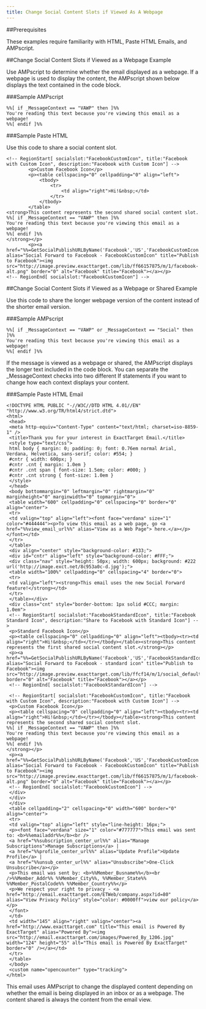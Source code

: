 ```yaml
---
title: Change Social Content Slots if Viewed As A Webpage
---
```


##Prerequisites

These examples require familiarity with HTML, Paste HTML Emails, and AMPscript. 

##Change Social Content Slots if Viewed as a Webpage Example

Use AMPscript to determine whether the email displayed as a webpage. If a webpage is used to display the content, the AMPscript shown below displays the text contained in the code block.

###Sample AMPscript

```
%%[ if _MessageContext == "VAWP" then ]%%  
You're reading this text because you're viewing this email as a webpage!
%%[ endif ]%%
```

###Sample Paste HTML

Use this code to share a social content slot.

```
<!-- RegionStart[ socialslot:"FacebookCustomIcon", title:"Facebook with Custom Icon", description:"Facebook with Custom Icon"] -->
        <p>Custom Facebook Icon</p>
        <p><table cellspacing="0" cellpadding="0" align="left">
            <tbody>
                <tr>
                    <td align="right">Hi!&nbsp;</td>
                </tr>
            </tbody>
        </table>
<strong>This content represents the second shared social content slot.
%%[ if _MessageContext == "VAWP" then ]%%  
You're reading this text because you're viewing this email as a webpage!
%%[ endif ]%%  
</strong></p>
        <p><a href="%%=GetSocialPublishURLByName('Facebook','US','FacebookCustomIcon')=%%" alias="Social Forward to Facebook - FacebookCustomIcon" title="Publish to Facebook"><img src="http://image.preview.exacttarget.com/lib/ff66157875/m/1/facebook-alt.png" border="0" alt="Facebook" title="Facebook"></a></p>
<!-- RegionEnd[ socialslot:"FacebookCustomIcon"] -->
```
 
##Change Social Content Slots if Viewed as a Webpage or Shared Example

Use this code to share the longer webpage version of the content instead of the shorter email version.

###Sample AMPscript

```
%%[ if _MessageContext == "VAWP" or _MessageContext == "Social" then ]%% 
You're reading this text because you're viewing this email as a webpage!
%%[ endif ]%%
```

If the message is viewed as a webpage or shared, the AMPscript displays the longer text included in the code block. You can separate the _MessageContext checks into two different If statements if you want to change how each context displays your content.

###Sample Paste HTML Email

```
<!DOCTYPE HTML PUBLIC "-//W3C//DTD HTML 4.01//EN" "http://www.w3.org/TR/html4/strict.dtd">
<html>
 <head>
 <meta http-equiv="Content-Type" content="text/html; charset=iso-8859-1" />
 <title>Thank you for your interest in ExactTarget Email.</title>
 <style type="text/css">
 html body { margin: 0; padding: 0; font: 0.76em normal Arial, Verdana, Helvetica, sans-serif; color: #554; }
 #cntr { width: 600px; }
 #cntr .cnt { margin: 1.0em }
 #cntr .cnt span { font-size: 1.5em; color: #000; }
 #cntr .cnt strong { font-size: 1.0em }
 </style>
 </head>
 <body bottommargin="0" leftmargin="0" rightmargin="0" marginheight="0" marginwidth="0" topmargin="0">
 <table width="600" cellpadding="0" cellspacing="0" border="0" align="center">
 <tr>
 <td valign="top" align="left"><font face="verdana" size="1" color="#444444"><p>To view this email as a web page, go <a href="%%view_email_url%%" alias="View as a Web Page"> here.</a></p></font></td>
 </tr>
 </table>
 <div align="center" style="background-color: #333;">
 <div id="cntr" align="left" style="background-color: #FFF;">
 <div class="nav" style="height: 50px; width: 600px; background: #222 url('http://image.exct.net/8c953a0c-d.jpg');">
 <table width="100%" cellpadding="0" cellspacing="4" border="0">
 <tr>
 <td valign="left"><strong>This email uses the new Social Forward feature!</strong></td>
 </tr>
 </table></div>
 <div class="cnt" style="border-bottom: 1px solid #CCC; margin: 1.0em">
 <!-- RegionStart[ socialslot:"FacebookStandardIcon", title:"Facebook Standard Icon", description:"Share to Facebook with Standard Icon"] -->
 <p>Standard Facebook Icon</p>
 <p><table cellspacing="0" cellpadding="0" align="left"><tbody><tr><td align="right">Hi!&nbsp;</td></tr></tbody></table><strong>This content represents the first shared social content slot.</strong></p>
 <p><a href="%%=GetSocialPublishURLByName('Facebook','US','FacebookStandardIcon')=%%" alias="Social Forward to Facebook - standard icon" title="Publish to Facebook"><img src="http://image.preview.exacttarget.com/lib/ffcf14/m/1/social_default_facebook_icon.jpg" border="0" alt="Facebook" title="Facebook"></a></p>
 <!-- RegionEnd[ socialslot:"FacebookStandardIcon"] -->

 <!-- RegionStart[ socialslot:"FacebookCustomIcon", title:"Facebook with Custom Icon", description:"Facebook with Custom Icon"] -->
 <p>Custom Facebook Icon</p>
 <p><table cellspacing="0" cellpadding="0" align="left"><tbody><tr><td align="right">Hi!&nbsp;</td></tr></tbody></table><strong>This content represents the second shared social content slot.
%%[ if _MessageContext == "VAWP" then ]%%
You're reading this text because you're viewing this email as a webpage!
%%[ endif ]%%
</strong></p>
 <p><a href="%%=GetSocialPublishURLByName('Facebook','US','FacebookCustomIcon')=%%" alias="Social Forward to Facebook - FacebookCustomIcon" title="Publish to Facebook"><img src="http://image.preview.exacttarget.com/lib/ff66157875/m/1/facebook-alt.png" border="0" alt="Facebook" title="Facebook"></a></p>
 <!-- RegionEnd[ socialslot:"FacebookCustomIcon"] -->
 </div>
 </div>
 </div>
 <table cellpadding="2" cellspacing="0" width="600" border="0" align="center">
 <tr>
 <td valign="top" align="left" style="line-height: 16px;">
 <p><font face="verdana" size="1" color="#777777">This email was sent to: <b>%%emailaddr%%</b><br />
 <a href="%%subscription_center_url%%" alias="Manage Subscriptions">Manage Subscriptions</a> |
 <a href="%%profile_center_url%%" alias="Update Profile">Update Profile</a> |
 <a href="%%unsub_center_url%%" alias="Unsubscribe">One-Click Unsubscribe</a></p>
 <p>This email was sent by: <b>%%Member_Busname%%</b><br />%%Member_Addr%% %%Member_City%%, %%Member_State%% %%Member_PostalCode%% %%Member_Country%%</p>
 <p>We respect your right to privacy - <a href="http://email.exacttarget.com/ETWeb/company.aspx?id=80" alias="View Privacy Policy" style="color: #0000ff">view our policy</a></p>
 </font>
 </td>
 <td width="145" align="right" valign="center"><a href="http://www.exacttarget.com" title="This email is Powered By ExactTarget" alias="Powered By"><img src="http://email.exacttarget.com/images/Powered_By_1206.jpg" width="124" height="55" alt="This email is Powered By ExactTarget" border="0" /></a></td>
 </tr>
 </table>
 </body>
 <custom name="opencounter" type="tracking">
</html>
```

This email uses AMPscript to change the displayed content depending on whether the email is being displayed in an inbox or as a webpage. The content shared is always the content from the email view.